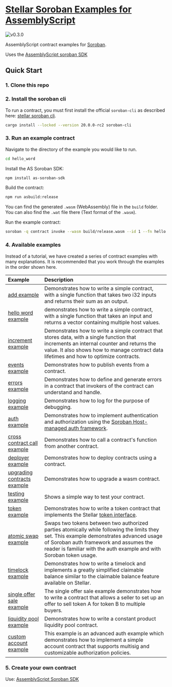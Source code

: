 # [Stellar Soroban Examples for AssemblyScript](https://github.com/Soneso/as-soroban-examples)

![v0.3.0](https://img.shields.io/badge/v0.3.0-green.svg)

AssemblyScript contract examples for [Soroban](https://soroban.stellar.org).

Uses the [AssemblyScript soroban SDK](https://github.com/Soneso/as-soroban-sdk)

## Quick Start

### 1. Clone this repo
### 2. Install the soroban cli

To run a contract, you must first install the official `soroban-cli` as described here: [stellar soroban cli](https://soroban.stellar.org/docs/getting-started/setup).

```sh
cargo install --locked --version 20.0.0-rc2 soroban-cli
```

### 3. Run an example contract

Navigate to the directory of the example you would like to run.

```sh
cd hello_word
```

Install the AS Soroban SDK:

```sh
npm install as-soroban-sdk

```

Build the contract:
```sh
npm run asbuild:release
```

You can find the generated ```.wasm``` (WebAssembly) file in the ```build``` folder. You can also find the ```.wat``` file there (Text format of the ```.wasm```).

Run the example contract:

```sh
soroban -q contract invoke --wasm build/release.wasm --id 1 --fn hello -- --to friend
```

### 4. Available examples

Instead of a tutorial, we have created a series of contract examples with many explanations. It is recommended that you work through the examples in the order shown here. 

| Example | Description |
| :--- | :--- |
| [add example](https://github.com/Soneso/as-soroban-examples/tree/main/add)| Demonstrates how to write a simple contract, with a single function that takes two i32 inputs and returns their sum as an output. |
| [hello word example](https://github.com/Soneso/as-soroban-examples/tree/main/hello_word)| demonstrates how to write a simple contract, with a single function that takes an input and returns a vector containing multiple host values. |
| [increment example](https://github.com/Soneso/as-soroban-examples/tree/main/increment)| Demonstrates how to write a simple contract that stores data, with a single function that increments an internal counter and returns the value. It also shows how to manage contract data lifetimes and how to optimize contracts.|
| [events example](https://github.com/Soneso/as-soroban-examples/tree/main/contract_events)| Demonstrates how to publish events from a contract.|
| [errors example](https://github.com/Soneso/as-soroban-examples/tree/main/errors)| Demonstrates how to define and generate errors in a contract that invokers of the contract can understand and handle.|
| [logging example](https://github.com/Soneso/as-soroban-examples/tree/main/logging)| Demonstrates how to log for the purpose of debugging.|
| [auth example](https://github.com/Soneso/as-soroban-examples/tree/main/auth)| Demonstrates how to implement authentication and authorization using the [Soroban Host-managed auth framework](https://soroban.stellar.org/docs/learn/authorization).|
| [cross contract call example](https://github.com/Soneso/as-soroban-examples/tree/main/cross_contract)| Demonstrates how to call a contract's function from another contract.|
| [deployer example](https://github.com/Soneso/as-soroban-examples/tree/main/deployer)| Demonstrates how to deploy contracts using a contract.|
| [upgrading contracts example](https://github.com/Soneso/as-soroban-examples/tree/main/upgradeable_contract)| Demonstrates how to upgrade a wasm contract.|
| [testing example](https://github.com/Soneso/as-soroban-examples/tree/main/testing)| Shows a simple way to test your contract.|
| [token example](https://github.com/Soneso/as-soroban-examples/tree/main/token)| Demonstrates how to write a token contract that implements the Stellar [token interface](https://soroban.stellar.org/docs/reference/interfaces/token-interface).|
| [atomic swap example](https://github.com/Soneso/as-soroban-examples/tree/main/atomic-swap)| Swaps two tokens between two authorized parties atomically while following the limits they set. This example demonstrates advanced usage of Soroban auth framework and assumes the reader is familiar with the auth example and with Soroban token usage.|
| [timelock example](https://github.com/Soneso/as-soroban-examples/tree/main/timelock)| Demonstrates how to write a timelock and implements a greatly simplified claimable balance similar to the claimable balance feature available on Stellar.|
| [single offer sale example](https://github.com/Soneso/as-soroban-examples/tree/main/single_offer)| The single offer sale example demonstrates how to write a contract that allows a seller to set up an offer to sell token A for token B to multiple buyers.|
| [liquidity pool example](https://github.com/Soneso/as-soroban-examples/tree/main/liquidity_pool)| Demonstrates how to write a constant product liquidity pool contract.|
| [custom account example](https://github.com/Soneso/as-soroban-examples/tree/main/custom_account)| This example is an advanced auth example which demonstrates how to implement a simple account contract that supports multisig and customizable authorization policies.|

### 5. Create your own contract

Use: [AssemblyScript Soroban SDK](https://github.com/Soneso/as-soroban-sdk)
